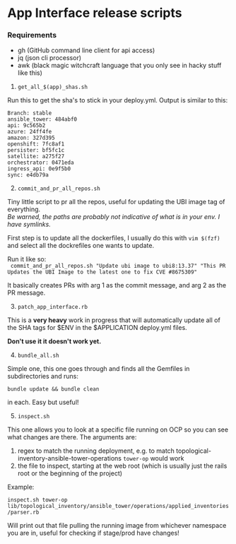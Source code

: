 # App Interface release scripts

### Requirements
- gh (GitHub command line client for api access)
- jq (json cli processor)
- awk (black magic witchcraft language that you only see in hacky stuff like this)

1) `get_all_$(app)_shas.sh`

Run this to get the sha's to stick in your deploy.yml. 
Output is similar to this: 
```
Branch: stable
ansible_tower: 484abf0
api: 9c565b2
azure: 24ff4fe
amazon: 327d395
openshift: 7fc8af1
persister: bf5fc1c
satellite: a275f27
orchestrator: 0471eda
ingress_api: 0e9f5b0
sync: e4db79a
```

2) `commit_and_pr_all_repos.sh`

Tiny little script to pr all the repos, useful for updating the UBI image tag of everything.  
*Be warned, the paths are probably not indicative of what is in your env. I have symlinks.*

First step is to update all the dockerfiles, I usually do this with `vim $(fzf)` and select all the dockrefiles one wants to update. 

Run it like so:  
` commit_and_pr_all_repos.sh "Update ubi image to ubi8:13.37" "This PR Updates the UBI Image to the latest one to fix CVE #8675309"`  

It basically creates PRs with arg 1 as the commit message, and arg 2 as the PR message.

3) `patch_app_interface.rb`

This is a **very heavy** work in progress that will automatically update all of the SHA tags for $ENV in the $APPLICATION deploy.yml files.     

**Don't use it it doesn't work yet.**

4) `bundle_all.sh`

Simple one, this one goes through and finds all the Gemfiles in subdirectories and runs:   

`bundle update && bundle clean`   

in each. Easy but useful!

5) `inspect.sh`

This one allows you to look at a specific file running on OCP so you can see what changes are there. 
The arguments are:
1) regex to match the running deployment, e.g. to match topological-inventory-ansible-tower-operations `tower-op` would work
2) the file to inspect, starting at the web root (which is usually just the rails root or the beginning of the project)

Example:  

`inspect.sh tower-op lib/topological_inventory/ansible_tower/operations/applied_inventories/parser.rb`

Will print out that file pulling the running image from whichever namespace you are in, useful for checking if stage/prod have changes!
